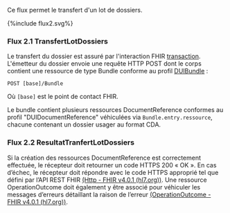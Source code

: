 Ce flux permet le transfert d'un lot de dossiers.

<div>{%include flux2.svg%}</div>

### Flux 2.1 TransfertLotDossiers

Le transfert du dossier est assuré par l'interaction FHIR <a href="https://hl7.org/fhir/R4/http.html#transaction">transaction</a>. L'émetteur du dossier envoie une requête HTTP POST dont le corps contient une ressource de type Bundle conforme au profil [DUIBundle](StructureDefinition-dui-bundle.html) : 

`POST [base]/Bundle`

Où `[base]` est le point de contact FHIR.

Le bundle contient plusieurs ressources DocumentReference conformes au profil "DUIDocumentReference" véhiculées via `Bundle.entry.ressource`, chacune contenant un dossier usager au format CDA.

### Flux 2.2 ResultatTranfertLotDossiers

Si la création des ressources DocumentReference est correctement effectuée, le récepteur doit retourner un code HTTPS 200 « OK ». 
En cas d’échec, le récepteur doit répondre avec le code HTTPS approprié tel que défini par l’API REST FHIR [(Http - FHIR v4.0.1 (hl7.org))](http://hl7.org/fhir/R4/http.html). Une ressource OperationOutcome doit également y être associé pour véhiculer les messages d’erreurs détaillant la raison de l’erreur [(OperationOutcome - FHIR v4.0.1 (hl7.org))](http://hl7.org/fhir/R4/operationoutcome.html).